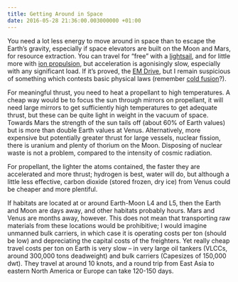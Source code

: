 ```yaml
---
title: Getting Around in Space
date: 2016-05-28 21:36:00.003000000 +01:00
---
```


You need a lot less energy to move around in space than to escape the Earth’s gravity, especially if space elevators are built on the Moon and Mars, for resource extraction. You can travel for “free” with a [lightsail][lightsail], and for little more with [ion propulsion][ion-propulsion], but acceleration is agonisingly slow, especially with any significant load. If it’s proved, the [EM Drive][em-drive], but I remain suspicious  of something which contests basic physical laws (remember [cold fusion][cold-fusion]?).

For meaningful thrust, you need to heat a propellant to high temperatures. A cheap way would be to focus the sun through mirrors on propellant, it will need large mirrors  to get sufficiently high temperatures to get adequate thrust, but these can be quite light in weight in the vacuum of space. Towards Mars the strength of the sun tails off (about 60% of Earth values) but is more than double Earth values at Venus. Alternatively, more expensive but potentially greater thrust for large vessels, nuclear fission, there is uranium and plenty of thorium on the Moon. Disposing of nuclear waste is not a problem, compared to the intensity of cosmic radiation.

For propellant, the lighter the atoms contained, the faster they are accelerated and more thrust; hydrogen is best, water will do, but although a little less effective, carbon dioxide  (stored frozen, dry ice)  from Venus could be cheaper and more plentiful.

If habitats are located at or around Earth-Moon L4 and L5, then the Earth and Moon are days away, and other habitats probably hours. Mars and Venus are months away, however. This does not mean that transporting raw materials from these locations would be prohibitive; I would imagine unmanned bulk carriers, in which case it is operating costs per ton (should be low) and depreciating the capital costs of the freighters. Yet really cheap travel costs per ton on Earth is very slow – in very large oil tankers (VLCCs, around 300,000 tons deadweight) and bulk carriers (Capesizes of 150,000 dwt). They travel at around 10 knots, and a round trip from East Asia to eastern North America or Europe can take 120-150 days.

[lightsail]: http://sail.planetary.org/
[ion-propulsion]: https://en.wikipedia.org/wiki/Ion_thruster
[em-drive]: http://www.digitaltrends.com/cool-tech/emdrive-news-rumors/
[cold-fusion]: https://en.wikipedia.org/wiki/Cold_fusion
